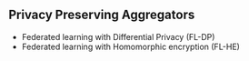 ## Privacy Preserving Aggregators
- Federated learning with Differential Privacy (FL-DP)
- Federated learning with Homomorphic encryption (FL-HE)
